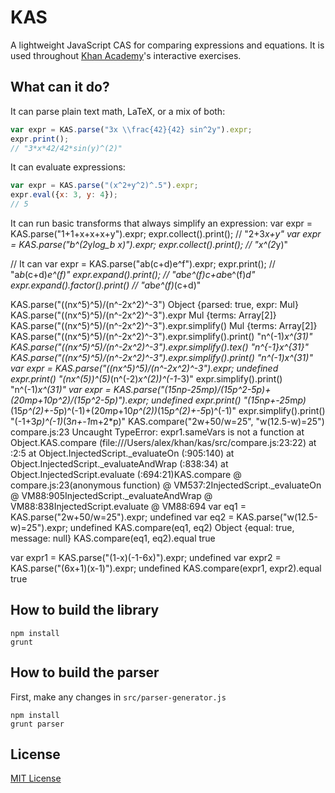 KAS
===

A lightweight JavaScript CAS for comparing expressions and equations. It is used throughout [Khan Academy](https://khanacademy.org)'s interactive exercises.

What can it do?
---------------

It can parse plain text math, LaTeX, or a mix of both:

```js
var expr = KAS.parse("3x \\frac{42}{42} sin^2y").expr;
expr.print();
// "3*x*42/42*sin(y)^(2)"
```

It can evaluate expressions:

```js
var expr = KAS.parse("(x^2+y^2)^.5").expr;
expr.eval({x: 3, y: 4});
// 5
```

It can run basic transforms that always simplify an expression:
var expr = KAS.parse("1+1+x+x+x+y").expr;
expr.collect().print();
// "2+3*x+y"
var expr = KAS.parse("b^(2*y*log_b x)").expr;
expr.collect().print();
// "x^(2*y)"

// It can 
var expr = KAS.parse("ab(c+d)e^f").expr;
expr.print();
// "a*b*(c+d)*e^(f)"
expr.expand().print();
// "a*b*e^(f)*c+a*b*e^(f)*d"
expr.expand().factor().print()
// "a*b*e^(f)*(c+d)"


KAS.parse("((nx^5)^5)/(n^-2x^2)^-3")
Object {parsed: true, expr: Mul}
KAS.parse("((nx^5)^5)/(n^-2x^2)^-3").expr
Mul {terms: Array[2]}
KAS.parse("((nx^5)^5)/(n^-2x^2)^-3").expr.simplify()
Mul {terms: Array[2]}
KAS.parse("((nx^5)^5)/(n^-2x^2)^-3").expr.simplify().print()
"n^(-1)*x^(31)"
KAS.parse("((nx^5)^5)/(n^-2x^2)^-3").expr.simplify().tex()
"n^{-1}x^{31}"
KAS.parse("((nx^5)^5)/(n^-2x^2)^-3").expr.simplify().print()
"n^(-1)*x^(31)"
var expr = KAS.parse("((nx^5)^5)/(n^-2x^2)^-3").expr;
undefined
expr.print()
"(n*x^(5))^(5)*(n^(-2)*x^(2))^(-1*-3)"
expr.simplify().print()
"n^(-1)*x^(31)"
var expr = KAS.parse("(15np-25mp)/(15p^2-5p)+(20mp+10p^2)/(15p^2-5p)").expr;
undefined
expr.print()
"(15*n*p+-25*m*p)*(15*p^(2)+-5*p)^(-1)+(20*m*p+10*p^(2))*(15*p^(2)+-5*p)^(-1)"
expr.simplify().print()
"(-1+3*p)^(-1)*(3*n+-1*m+2*p)"
KAS.compare("2w+50/w=25", "w(12.5-w)=25")
compare.js:23 Uncaught TypeError: expr1.sameVars is not a function
    at Object.KAS.compare (file:///Users/alex/khan/kas/src/compare.js:23:22)
    at <anonymous>:2:5
    at Object.InjectedScript._evaluateOn (<anonymous>:905:140)
    at Object.InjectedScript._evaluateAndWrap (<anonymous>:838:34)
    at Object.InjectedScript.evaluate (<anonymous>:694:21)KAS.compare @ compare.js:23(anonymous function) @ VM537:2InjectedScript._evaluateOn @ VM88:905InjectedScript._evaluateAndWrap @ VM88:838InjectedScript.evaluate @ VM88:694
var eq1 = KAS.parse("2w+50/w=25").expr;
undefined
var eq2 = KAS.parse("w(12.5-w)=25").expr;
undefined
KAS.compare(eq1, eq2)
Object {equal: true, message: null}
KAS.compare(eq1, eq2).equal
true

var expr1 = KAS.parse("(1-x)(-1-6x)").expr;
undefined
var expr2 = KAS.parse("(6x+1)(x-1)").expr;
undefined
KAS.compare(expr1, expr2).equal
true



How to build the library
------------------------
    npm install
    grunt

How to build the parser
-----------------------
First, make any changes in `src/parser-generator.js`

    npm install
    grunt parser

License
-------
[MIT License](http://opensource.org/licenses/MIT)
